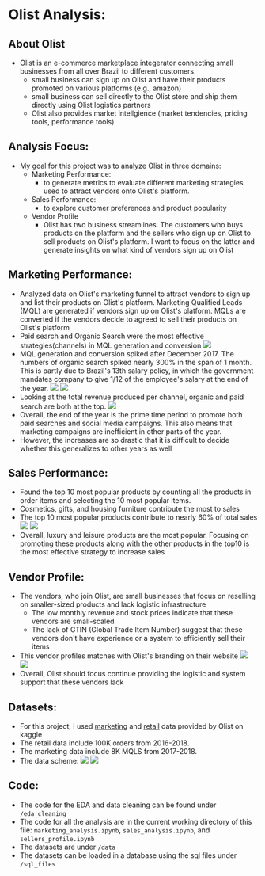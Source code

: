 
# Olist Analysis:

## About Olist
- Olist is an e-commerce marketplace integerator connecting small businesses from all over Brazil to different customers.
    - small business can sign up on Olist and have their products promoted on various platforms (e.g., amazon) 
    - small business can sell directly to the Olist store and ship them directly using Olist logistics partners
    - Olist also provides market intellgience (market tendencies, pricing tools, performance tools)

## Analysis Focus:
- My goal for this project was to analyze Olist in three domains:
    - Marketing Performance:
        - to generate metrics to evaluate different marketing strategies used to attract vendors onto Olist's platform. 
    - Sales Performance:
        - to explore customer preferences and product popularity
    - Vendor Profile
        - Olist has two business streamlines. The customers who buys products on the platform and the sellers who sign up on Olist to sell products on Olist's platform. I want to focus on the latter and generate insights on what kind of vendors sign up on Olist

## Marketing Performance:
- Analyzed data on Olist's marketing funnel to attract vendors to sign up and list their products on Olist's platform. Marketing Qualified Leads (MQL) are generated if vendors sign up on Olist's platform. MQLs are converted if the vendors decide to agreed to sell their products on Olist's platform
- Paid search and Organic Search were the most effective strategies(channels) in MQL generation and conversion
![](figures/mql_gen_con_barchart.png)
- MQL generation and conversion spiked after December 2017. The numbers of organic search spiked nearly 300% in the span of 1 month. This is partly due to Brazil's 13th salary policy, in which the government mandates company to give 1/12 of the employee's salary at the end of the year. 
![](figures/mql_gen_time_per_channel.png)
![](figures/mql_con_time_per_channel.png)
- Looking at the total revenue produced per channel, organic and paid search are both at the top. 
![](figures/revenue_per_channel.png)
- Overall, the end of the year is the prime time period to promote both paid searches and social media campaigns. This also means that marketing campaigns are inefficient in other parts of the year.
- However, the increases are so drastic that it is difficult to decide whether this generalizes to other years as well
 
## Sales Performance:
- Found the top 10 most popular products by counting all the products in order items and selecting the 10 most popular items.
- Cosmetics, gifts, and housing furniture contribute the most to sales
- The top 10 most popular products contribute to nearly 60% of total sales
![](figures/average_price_top10_products.png)
![](figures/total_sales_perc_top10_products.png)
- Overall, luxury and leisure products are the most popular. Focusing on promoting these products along with the other products in the top10 is the most effective strategy to increase sales

## Vendor Profile:
- The vendors, who join Olist, are small businesses that focus on reselling on smaller-sized products and lack logistic infrastructure
    - The low monthly revenue and stock prices indicate that these vendors are small-scaled
    - The lack of GTIN (Global Trade Item Number) suggest that these vendors don't have experience or a system to efficiently sell their items
- This vendor profiles matches with Olist's branding on their website
![](figures/combined_seller_profile.png)
![](figures/business_segment.png)
- Overall, Olist should focus continue providing the logistic and system support that these vendors lack

## Datasets:
- For this project, I used [marketing](https://www.kaggle.com/datasets/olistbr/marketing-funnel-olist) and [retail](https://www.kaggle.com/datasets/olistbr/brazilian-ecommerce) data provided by Olist on kaggle
- The retail data include 100K orders from 2016-2018. 
- The marketing data include 8K MQLS from 2017-2018.
- The data scheme:
![](figures/schema1.png)
![](figures/schema2.png)

## Code:
- The code for the EDA and data cleaning can be found under `/eda_cleaning`
- The code for all the analysis are in the current working directory of this file: `marketing_analysis.ipynb`, `sales_analysis.ipynb`, and `sellers_profile.ipynb`
- The datasets are under `/data`
- The datasets can be loaded in a database using the sql files under `/sql_files`
